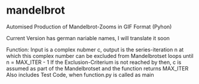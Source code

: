 # mandelbrot
Automised Production of Mandelbrot-Zooms in GIF Format (Pyhon)

Current Version has german nariable names, I will translate it soon

Function:
Input is a complex nubmer c, output is the series-iteration n at which this complex number can be excluded from Mandelbrotset
loops until n = MAX_ITER - 1
If the Exclusion-Criterium is not reached by then, c is assumed as part of the Mandelbrotset and the function returns MAX_ITER
Also includes Test Code, when function.py is called as main


